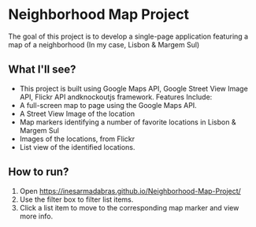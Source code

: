 # Neighborhood Map Project

The goal of this project is to develop a single-page application featuring a map of a neighborhood (In my case, Lisbon & Margem Sul)

## What I'll see?
* This project is built using Google Maps API, Google Street View Image API, Flickr API andknockoutjs framework. Features Include:
* A full-screen map to page using the Google Maps API.
* A Street View Image of the location
* Map markers identifying a number of favorite locations in Lisbon & Margem Sul
* Images of the locations, from Flickr
* List view of the identified locations.
    
## How to run?

1. Open https://inesarmadabras.github.io/Neighborhood-Map-Project/
1. Use the filter box to filter list items.
1. Click a list item to move to the corresponding map marker and view more info.


    

